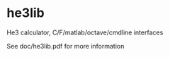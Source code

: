 he3lib
======

He3 calculator, C/F/matlab/octave/cmdline interfaces

See doc/he3lib.pdf for more information

